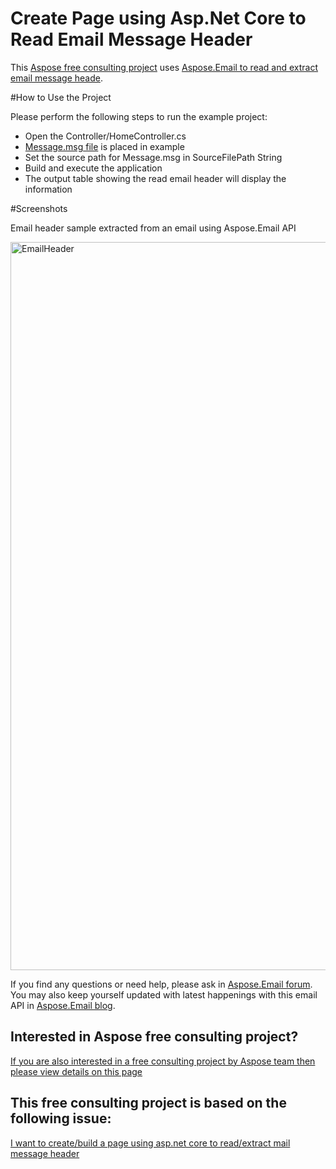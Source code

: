 # Create Page using Asp.Net Core to Read Email Message Header

This [Aspose free consulting project](https://aspose-free-consulting.github.io/) uses [Aspose.Email to read and extract email message heade](https://products.aspose.com/email). 


#How to Use the Project

Please perform the following steps to run the example project:

* Open the Controller/HomeController.cs
* [Message.msg file](https://github.com/aspose-free-consulting/create-page-using-asp.net-core-to-read-email-message-header/blob/master/Message.msg) is placed in example
* Set the source path for Message.msg in SourceFilePath String
* Build and execute the application
* The output table showing the read email header will display the information


#Screenshots

Email header sample extracted from an email using Aspose.Email API

<img width="1165" alt="EmailHeader" src="https://user-images.githubusercontent.com/1214951/68670573-0e70be80-056f-11ea-95c9-1a2a7cad08f6.png">



If you find any questions or need help, please ask in [Aspose.Email forum](https://forum.aspose.com/c/email/). You may also keep yourself updated with latest happenings with this email API in [Aspose.Email blog](https://blog.aspose.com/category/email). 

## Interested in Aspose free consulting project?
[If you are also interested in a free consulting project by Aspose team then please view details on this page](https://aspose-free-consulting.github.io/)


## This free consulting project is based on the following issue: 
[I want to create/build a page using asp.net core to read/extract mail message header](https://github.com/aspose-free-consulting/projects/issues/19)
